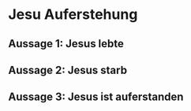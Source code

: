# Jesu Auferstehung

## Aussage 1: Jesus lebte

## Aussage 2: Jesus starb

## Aussage 3: Jesus ist auferstanden